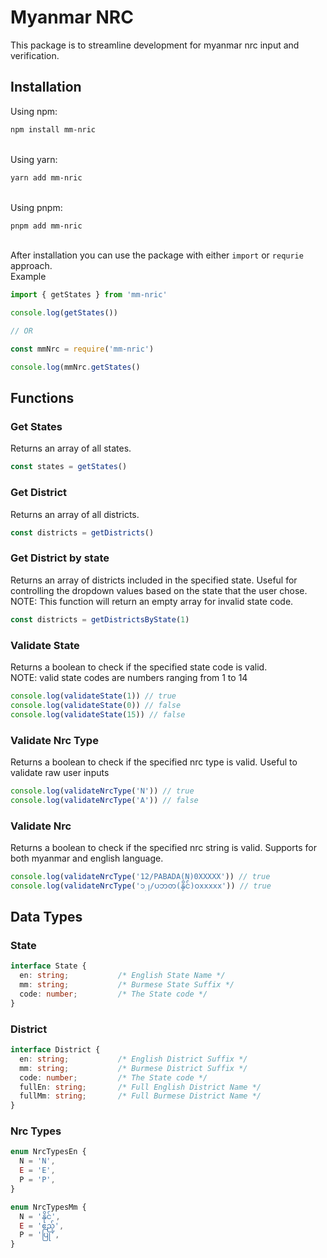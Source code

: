 # Myanmar NRC

This package is to streamline development for myanmar nrc input and verification.

## Installation
Using npm:
```bash
npm install mm-nric
```
\
Using yarn:
```bash
yarn add mm-nric
```
\
Using pnpm:
```bash
pnpm add mm-nric
```
\
After installation you can use the package with either `import` or `requrie` approach.
\
Example
```js
import { getStates } from 'mm-nric'

console.log(getStates())

// OR

const mmNrc = require('mm-nric')

console.log(mmNrc.getStates()
```

## Functions

### Get States
Returns an array of all states.
```ts
const states = getStates()
```

### Get District
Returns an array of all districts.
```ts
const districts = getDistricts()
```

### Get District by state
Returns an array of districts included in the specified state. Useful for controlling the dropdown values based on the state that the user chose.
\
NOTE: This function will return an empty array for invalid state code.
```ts
const districts = getDistrictsByState(1)
```

### Validate State
Returns a boolean to check if the specified state code is valid.
\
NOTE: valid state codes are numbers ranging from 1 to 14
```ts
console.log(validateState(1)) // true
console.log(validateState(0)) // false
console.log(validateState(15)) // false
```

### Validate Nrc Type
Returns a boolean to check if the specified nrc type is valid. Useful to validate raw user inputs
```ts
console.log(validateNrcType('N')) // true
console.log(validateNrcType('A')) // false
```

### Validate Nrc
Returns a boolean to check if the specified nrc string is valid. Supports for both myanmar and english language.
```ts
console.log(validateNrcType('12/PABADA(N)0XXXXX')) // true
console.log(validateNrcType('၁၂/ပဘတ(နိုင်)၀xxxxx')) // true
```

## Data Types

### State

```ts
interface State {
  en: string;           /* English State Name */
  mm: string;           /* Burmese State Suffix */
  code: number;         /* The State code */
}
```

### District

```ts
interface District {
  en: string;           /* English District Suffix */
  mm: string;           /* Burmese District Suffix */
  code: number;         /* The State code */
  fullEn: string;       /* Full English District Name */
  fullMm: string;       /* Full Burmese District Name */
}
```

### Nrc Types

```ts
enum NrcTypesEn {
  N = 'N',
  E = 'E',
  P = 'P',
}

enum NrcTypesMm {
  N = 'နိုင်',
  E = 'ဧည့်',
  P = 'ပြု',
}
```
